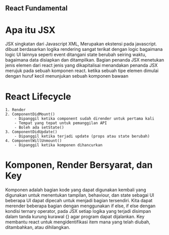 ## React Fundamental

# Apa itu JSX
JSX singkatan dari Javascript XML, Merupakan ekstensi pada javascript. dibuat berdasarkan logika rendering sangat terikat dengan logic bagaimana logic UI lainnya seperti event ditangani state berubah seiring waktu, bagaimana data disiapkan dan ditampilkan. Bagian penanda JSX menetukan jenis elemen dari react jenis yang dikapitalisai menandakan penanda JSX merujuk pada sebuah komponen react. ketika sebuah tipe elemen dimulai dengan huruf kecil menunjukan sebuah komponen bawaan

# React Lifecycle
    1. Render
    2. ComponentDidMount()
        - Dipanggil ketika component sudah dirender untuk pertama kali
        - Tempat yang tepat untuk pemanggilan API
        - Boleh ada setState()
    3. ComponentDidUpdate()
        - Dipanggil ketika terjadi update (props atau state berubah)
    4. ComponentWillUnmount()
        - Dipanggil ketika komponen dihancurkan

# Komponen, Render Bersyarat, dan Key
Komponen adalah bagian kode yang dapat digunakan kembali yang digunakan untuk menentukan tampilan, behaviour, dan state sebagai UI beberapa UI dapat dipecah untuk menjadi bagian tersendiri. Kita dapat merender beberapa bagian dengan menggunakan if else, if else dengan kondisi ternary operator, pada JSX setiap logika yang terjadi disimpan dalam tanda kurung kurawal {} agar program dapat dijalankan. Key membantu react untuk mengidentifikasi item mana yang telah diubah, ditambahkan, atau dihilangkan.

